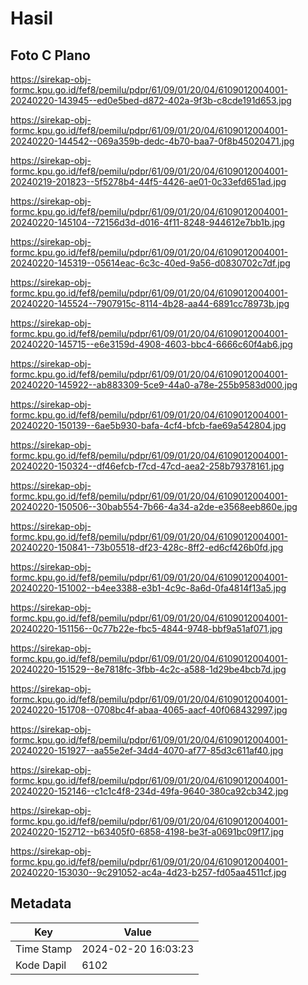 # Hasil

## Foto C Plano

https://sirekap-obj-formc.kpu.go.id/fef8/pemilu/pdpr/61/09/01/20/04/6109012004001-20240220-143945--ed0e5bed-d872-402a-9f3b-c8cde191d653.jpg

https://sirekap-obj-formc.kpu.go.id/fef8/pemilu/pdpr/61/09/01/20/04/6109012004001-20240220-144542--069a359b-dedc-4b70-baa7-0f8b45020471.jpg

https://sirekap-obj-formc.kpu.go.id/fef8/pemilu/pdpr/61/09/01/20/04/6109012004001-20240219-201823--5f5278b4-44f5-4426-ae01-0c33efd651ad.jpg

https://sirekap-obj-formc.kpu.go.id/fef8/pemilu/pdpr/61/09/01/20/04/6109012004001-20240220-145104--72156d3d-d016-4f11-8248-944612e7bb1b.jpg

https://sirekap-obj-formc.kpu.go.id/fef8/pemilu/pdpr/61/09/01/20/04/6109012004001-20240220-145319--05614eac-6c3c-40ed-9a56-d0830702c7df.jpg

https://sirekap-obj-formc.kpu.go.id/fef8/pemilu/pdpr/61/09/01/20/04/6109012004001-20240220-145524--7907915c-8114-4b28-aa44-6891cc78973b.jpg

https://sirekap-obj-formc.kpu.go.id/fef8/pemilu/pdpr/61/09/01/20/04/6109012004001-20240220-145715--e6e3159d-4908-4603-bbc4-6666c60f4ab6.jpg

https://sirekap-obj-formc.kpu.go.id/fef8/pemilu/pdpr/61/09/01/20/04/6109012004001-20240220-145922--ab883309-5ce9-44a0-a78e-255b9583d000.jpg

https://sirekap-obj-formc.kpu.go.id/fef8/pemilu/pdpr/61/09/01/20/04/6109012004001-20240220-150139--6ae5b930-bafa-4cf4-bfcb-fae69a542804.jpg

https://sirekap-obj-formc.kpu.go.id/fef8/pemilu/pdpr/61/09/01/20/04/6109012004001-20240220-150324--df46efcb-f7cd-47cd-aea2-258b79378161.jpg

https://sirekap-obj-formc.kpu.go.id/fef8/pemilu/pdpr/61/09/01/20/04/6109012004001-20240220-150506--30bab554-7b66-4a34-a2de-e3568eeb860e.jpg

https://sirekap-obj-formc.kpu.go.id/fef8/pemilu/pdpr/61/09/01/20/04/6109012004001-20240220-150841--73b05518-df23-428c-8ff2-ed6cf426b0fd.jpg

https://sirekap-obj-formc.kpu.go.id/fef8/pemilu/pdpr/61/09/01/20/04/6109012004001-20240220-151002--b4ee3388-e3b1-4c9c-8a6d-0fa4814f13a5.jpg

https://sirekap-obj-formc.kpu.go.id/fef8/pemilu/pdpr/61/09/01/20/04/6109012004001-20240220-151156--0c77b22e-fbc5-4844-9748-bbf9a51af071.jpg

https://sirekap-obj-formc.kpu.go.id/fef8/pemilu/pdpr/61/09/01/20/04/6109012004001-20240220-151529--8e7818fc-3fbb-4c2c-a588-1d29be4bcb7d.jpg

https://sirekap-obj-formc.kpu.go.id/fef8/pemilu/pdpr/61/09/01/20/04/6109012004001-20240220-151708--0708bc4f-abaa-4065-aacf-40f068432997.jpg

https://sirekap-obj-formc.kpu.go.id/fef8/pemilu/pdpr/61/09/01/20/04/6109012004001-20240220-151927--aa55e2ef-34d4-4070-af77-85d3c611af40.jpg

https://sirekap-obj-formc.kpu.go.id/fef8/pemilu/pdpr/61/09/01/20/04/6109012004001-20240220-152146--c1c1c4f8-234d-49fa-9640-380ca92cb342.jpg

https://sirekap-obj-formc.kpu.go.id/fef8/pemilu/pdpr/61/09/01/20/04/6109012004001-20240220-152712--b63405f0-6858-4198-be3f-a0691bc09f17.jpg

https://sirekap-obj-formc.kpu.go.id/fef8/pemilu/pdpr/61/09/01/20/04/6109012004001-20240220-153030--9c291052-ac4a-4d23-b257-fd05aa4511cf.jpg


## Metadata

| Key        | Value               |
| ---------- | ------------------- |
| Time Stamp | 2024-02-20 16:03:23 |
| Kode Dapil | 6102                |



